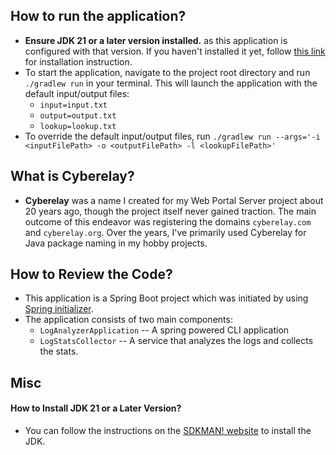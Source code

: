 ## How to run the application?
- **Ensure JDK 21 or a later version installed.** as this application is configured with that version. If you haven't 
  installed it yet, follow [this link](#how-to-install-jdk-21-or-a-later-version) for installation instruction.
- To start the application, navigate to the project root directory and run `./gradlew run` in your terminal.
  This will launch the application with the default input/output files:
  - `input=input.txt`
  - `output=output.txt`
  - `lookup=lookup.txt`
- To override the default input/output files, run `./gradlew run --args='-i <inputFilePath> -o <outputFilePath> -l <lookupFilePath>'`

## What is Cyberelay?
- **Cyberelay** was a name I created for my Web Portal Server project about 20 years ago, though the project
  itself never gained traction. The main outcome of this endeavor was registering the domains `cyberelay.com` and
  `cyberelay.org`. Over the years, I've primarily used Cyberelay for Java package naming in my hobby projects.

## How to Review the Code?
- This application is a Spring Boot project which was initiated by using [Spring initializer](https://start.spring.io/).
- The application consists of two main components:
  - `LogAnalyzerApplication` -- A spring powered CLI application
  - `LogStatsCollector` -- A service that analyzes the logs and collects the stats.

## Misc

#### How to Install JDK 21 or a Later Version?
- You can follow the instructions on the [SDKMAN! website](https://sdkman.io/) to install the JDK.
